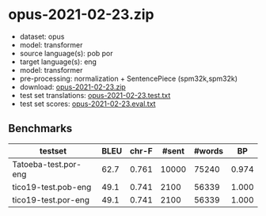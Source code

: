 # opus-2021-02-23.zip

* dataset: opus
* model: transformer
* source language(s): pob por
* target language(s): eng
* model: transformer
* pre-processing: normalization + SentencePiece (spm32k,spm32k)
* download: [opus-2021-02-23.zip](https://object.pouta.csc.fi/Tatoeba-MT-models/por-eng/opus-2021-02-23.zip)
* test set translations: [opus-2021-02-23.test.txt](https://object.pouta.csc.fi/Tatoeba-MT-models/por-eng/opus-2021-02-23.test.txt)
* test set scores: [opus-2021-02-23.eval.txt](https://object.pouta.csc.fi/Tatoeba-MT-models/por-eng/opus-2021-02-23.eval.txt)

## Benchmarks

| testset | BLEU  | chr-F | #sent | #words | BP |
|---------|-------|-------|-------|--------|----|
| Tatoeba-test.por-eng 	| 62.7 	| 0.761 	| 10000 	| 75240 	| 0.974 |
| tico19-test.pob-eng 	| 49.1 	| 0.741 	| 2100 	| 56339 	| 1.000 |
| tico19-test.por-eng 	| 49.1 	| 0.741 	| 2100 	| 56339 	| 1.000 |

